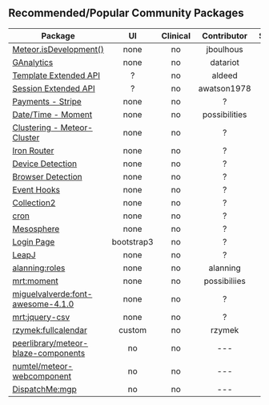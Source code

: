 ## Recommended/Popular Community Packages 

| Package       | UI | Clinical  | Contributor | Scaffold | Version  |
| ------------- |:----------------:| :----------------: |  :----------------: | :----------------: | -------------:|
| [Meteor.isDevelopment()](https://atmospherejs.com/jboulhous/dev)| none | no |  jboulhous | no | ? |  
| [GAnalytics](https://github.com/datariot/meteor-ganalytics) | none | no |  datariot | yes | ? |  
| [Template Extended API](https://github.com/aldeed/meteor-template-extension)  | ? | no |  aldeed | No | ? |  
| [Session Extended API](https://github.com/awatson1978/session-extended-api)  | ? | no |  awatson1978 | No | ? |
| [Payments - Stripe](https://atmosphere.meteor.com/package/stripe) | none | no |  ? | Yes | ? |
| [Date/Time - Moment](https://github.com/possibilities/meteor-moment)  | none | no |  possibilities | No | ? |  
| [Clustering - Meteor-Cluster](https://github.com/arunoda/meteor-cluster)  | none | no |  ? | No | ? |  
| [Iron Router](https://github.com/EventedMind/meteor-iron-router)  | none | no |  ? | No |  ? |
| [Device Detection](https://atmosphere.meteor.com/package/device-detection)  | none | no |  ? | No | ? |    
| [Browser Detection](https://atmosphere.meteor.com/package/browser-detection ) | none | no |  ? | No | ? |  
| [Event Hooks](https://atmosphere.meteor.com/package/event-hooks)  | none | no |  ? | No | ? |  
| [Collection2](https://atmosphere.meteor.com/package/collection2)  | none | no |  ? | No | ? |  
| [cron](https://atmosphere.meteor.com/package/cron)  | none | no |  ? | No | ? |    
| [Mesosphere](https://atmosphere.meteor.com/package/Mesosphere)  | none | no |  ? | No | ? |  
| [Login Page](https://atmosphere.meteor.com/package/accounts-entry)  | bootstrap3 | no |  ? | Yes | ? |     
| [LeapJ](https://github.com/kevohagan/meteor-leapmotion) | none | no |  ? | No | ? |  
| [alanning:roles]() | none | no |  alanning | no | ? |  
| [mrt:moment]() | none | no |  possibiliies | No | ? |  
| [miguelvalverde:font-awesome-4.1.0]() | none | no |  ? | No | ? |  
| [mrt:jquery-csv]() | none | no |  ? | No | ? |  
| [rzymek:fullcalendar](https://atmospherejs.com/rzymek/fullcalendar) | custom | no | rzymek  | no | ? |  
| [peerlibrary/meteor-blaze-components](https://github.com/peerlibrary/meteor-blaze-components) | no | no | ---  | no | ? |. 
| [numtel/meteor-webcomponent](https://github.com/numtel/meteor-webcomponent) | no | no | ---  | no | ? |  
| [DispatchMe:mgp](https://github.com/DispatchMe/mgp) | no | no | ---  | no | ? |  
